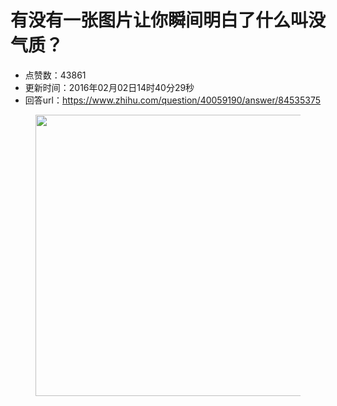# 有没有一张图片让你瞬间明白了什么叫没气质？
- 点赞数：43861
- 更新时间：2016年02月02日14时40分29秒
- 回答url：https://www.zhihu.com/question/40059190/answer/84535375
<body>
 <figure>
  <img src="https://picx.zhimg.com/50/71d0c8c50dd4297c4911d9e1c7580056_720w.jpg?source=1940ef5c" data-rawwidth="450" data-rawheight="323" data-original-token="71d0c8c50dd4297c4911d9e1c7580056" class="origin_image zh-lightbox-thumb" width="450" data-original="https://picx.zhimg.com/71d0c8c50dd4297c4911d9e1c7580056_r.jpg?source=1940ef5c">
 </figure>
</body>